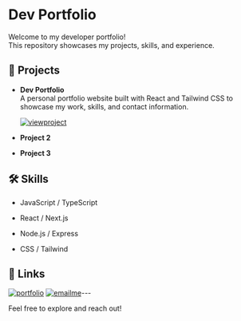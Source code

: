 # Dev Portfolio

Welcome to my developer portfolio!  
This repository showcases my projects, skills, and experience.

## 🚀 Projects

- **Dev Portfolio**  
   A personal portfolio website built with React and Tailwind CSS to showcase my work, skills, and contact information.

  [![viewproject](https://img.shields.io/badge/-view%20project-informational?logo=&style=for-the-badge&logoColor=571414&color=1233d9&labelColor=999999)](https://noahs-dev-portfolio.vercel.app/)

- **Project 2**

- **Project 3**  


## 🛠️ Skills

- JavaScript / TypeScript
- React / Next.js
- Node.js / Express

- CSS / Tailwind

## 🔗 Links

[![portfolio](https://img.shields.io/badge/my_portfolio-000?style=for-the-badge&logo=ko-fi&logoColor=white)](https://noahs-dev-portfolio.vercel.app/)
[![emailme](https://img.shields.io/badge/-Email%20me-informational?logo=gmail&style=for-the-badge&logoColor=333333&color=666666&labelColor=999999)](mailto:noah.lavayen2@gmail.com)---

Feel free to explore and reach out!
